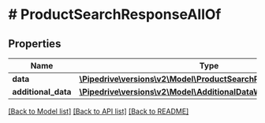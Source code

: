 # # ProductSearchResponseAllOf

## Properties

Name | Type | Description | Notes
------------ | ------------- | ------------- | -------------
**data** | [**\Pipedrive\versions\v2\Model\ProductSearchResponseAllOfData**](ProductSearchResponseAllOfData.md) |  | [optional]
**additional_data** | [**\Pipedrive\versions\v2\Model\AdditionalDataWithCursorPagination**](.md) |  | [optional]

[[Back to Model list]](../../README.md#models) [[Back to API list]](../../README.md#endpoints) [[Back to README]](../../README.md)
